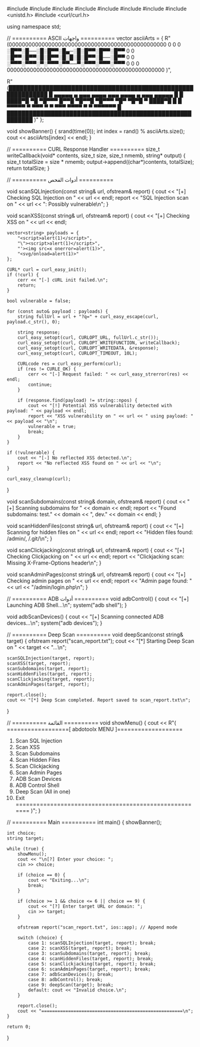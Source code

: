 #include <iostream>
#include <fstream>
#include <cstdlib>
#include <ctime>
#include <vector>
#include <string>
#include <thread>
#include <unistd.h>
#include <curl/curl.h>

using namespace std;

// ========== ASCII واجهات ==========
vector<string> asciiArts = {
R"(000000000000000000000000000000000000000000000000
        0                                               0
        0    ░█▀▀░█──░█░█▀▀░█▄─░█░█▀▀░█▀▀░█▀▀            0
        0    ░█▀▀░█▀▀░█░█▀▀░█░█░█░█▀▀░█──░█▀▀            0
        0    ░▀▀▀░▀▀▀░▀░▀▀▀░▀▀──▀░▀▀▀░▀▀▀░▀▀▀            0
        0                                               0
000000000000000000000000000000000000000000000000
)",

R"(█████████████████████████████████████████████████████████████
█   ▄▄▄▄▄   ▄   ▄▄▄ ▄▄▄▄   ▄▄▄   ▄▄▄▄   ▄   ▄▄▄   ▄▄▄▄▄   █
█   ████▀█ ▀█ ▀█▀▀▀ █▀▀█ ▀█▀▀█ ▀█▀▀▀ ▀█▀ ▀█▀█ ▀ ████▀█   █
█   ▀▀▀▀▀   ▀   ▀▀▀ ▀  ▀   ▀▀▀   ▀▀▀▀   ▀   ▀   ▀▀▀▀▀▀   █
█████████████████████████████████████████████████████████
)"
};

void showBanner() {
    srand(time(0));
    int index = rand() % asciiArts.size();
    cout << asciiArts[index] << endl;
}

// ========== CURL Response Handler ==========
size_t writeCallback(void* contents, size_t size, size_t nmemb, string* output) {
    size_t totalSize = size * nmemb;
    output->append((char*)contents, totalSize);
    return totalSize;
}

// ========== أدوات الفحص ==========

void scanSQLInjection(const string& url, ofstream& report) {
    cout << "[+] Checking SQL Injection on " << url << endl;
    report << "SQL Injection scan on " << url << ": Possibly vulnerable\n";
}

void scanXSS(const string& url, ofstream& report) {
    cout << "[+] Checking XSS on " << url << endl;

    vector<string> payloads = {
        "<script>alert(1)</script>",
        "\"><script>alert(1)</script>",
        "'><img src=x onerror=alert(1)>",
        "<svg/onload=alert(1)>"
    };

    CURL* curl = curl_easy_init();
    if (!curl) {
        cerr << "[-] cURL init failed.\n";
        return;
    }

    bool vulnerable = false;

    for (const auto& payload : payloads) {
        string fullUrl = url + "?q=" + curl_easy_escape(curl, payload.c_str(), 0);

        string response;
        curl_easy_setopt(curl, CURLOPT_URL, fullUrl.c_str());
        curl_easy_setopt(curl, CURLOPT_WRITEFUNCTION, writeCallback);
        curl_easy_setopt(curl, CURLOPT_WRITEDATA, &response);
        curl_easy_setopt(curl, CURLOPT_TIMEOUT, 10L);

        CURLcode res = curl_easy_perform(curl);
        if (res != CURLE_OK) {
            cerr << "[-] Request failed: " << curl_easy_strerror(res) << endl;
            continue;
        }

        if (response.find(payload) != string::npos) {
            cout << "[!] Potential XSS vulnerability detected with payload: " << payload << endl;
            report << "XSS vulnerability on " << url << " using payload: " << payload << "\n";
            vulnerable = true;
            break;
        }
    }

    if (!vulnerable) {
        cout << "[-] No reflected XSS detected.\n";
        report << "No reflected XSS found on " << url << "\n";
    }

    curl_easy_cleanup(curl);
}

void scanSubdomains(const string& domain, ofstream& report) {
    cout << "[+] Scanning subdomains for " << domain << endl;
    report << "Found subdomains: test." << domain << ", dev." << domain << endl;
}

void scanHiddenFiles(const string& url, ofstream& report) {
    cout << "[+] Scanning for hidden files on " << url << endl;
    report << "Hidden files found: /admin/, /.git/\n";
}

void scanClickjacking(const string& url, ofstream& report) {
    cout << "[+] Checking Clickjacking on " << url << endl;
    report << "Clickjacking scan: Missing X-Frame-Options header\n";
}

void scanAdminPages(const string& url, ofstream& report) {
    cout << "[+] Checking admin pages on " << url << endl;
    report << "Admin page found: " << url << "/admin/login.php\n";
}

// ========== ADB أدوات ==========
void adbControl() {
    cout << "[+] Launching ADB Shell...\n";
    system("adb shell");
}

void adbScanDevices() {
    cout << "[+] Scanning connected ADB devices...\n";
    system("adb devices");
}

// ========== Deep Scan ==========
void deepScan(const string& target) {
    ofstream report("scan_report.txt");
    cout << "[*] Starting Deep Scan on " << target << "...\n";

    scanSQLInjection(target, report);
    scanXSS(target, report);
    scanSubdomains(target, report);
    scanHiddenFiles(target, report);
    scanClickjacking(target, report);
    scanAdminPages(target, report);

    report.close();
    cout << "[*] Deep Scan completed. Report saved to scan_report.txt\n";
}

// ========== القائمة ==========
void showMenu() {
    cout << R"(
==================[ abdotoolx MENU ]===================
1. Scan SQL Injection
2. Scan XSS
3. Scan Subdomains
4. Scan Hidden Files
5. Scan Clickjacking
6. Scan Admin Pages
7. ADB Scan Devices
8. ADB Control Shell
9. Deep Scan (All in one)
0. Exit
=======================================================
)";
}

// ========== Main ==========
int main() {
    showBanner();

    int choice;
    string target;

    while (true) {
        showMenu();
        cout << "\n[?] Enter your choice: ";
        cin >> choice;

        if (choice == 0) {
            cout << "Exiting...\n";
            break;
        }

        if (choice >= 1 && choice <= 6 || choice == 9) {
            cout << "[?] Enter target URL or domain: ";
            cin >> target;
        }

        ofstream report("scan_report.txt", ios::app); // Append mode

        switch (choice) {
            case 1: scanSQLInjection(target, report); break;
            case 2: scanXSS(target, report); break;
            case 3: scanSubdomains(target, report); break;
            case 4: scanHiddenFiles(target, report); break;
            case 5: scanClickjacking(target, report); break;
            case 6: scanAdminPages(target, report); break;
            case 7: adbScanDevices(); break;
            case 8: adbControl(); break;
            case 9: deepScan(target); break;
            default: cout << "Invalid choice.\n";
        }

        report.close();
        cout << "=====================================================\n";
    }

    return 0;
}
